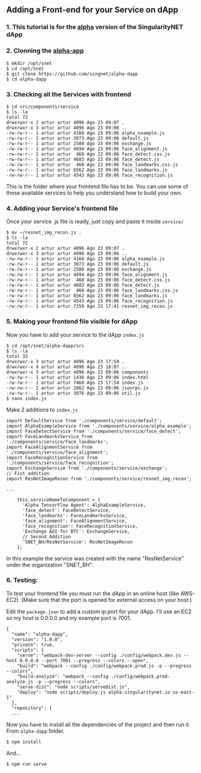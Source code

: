 ## Adding a Front-end for your Service on dApp

### 1. This tutorial is for the [alpha](http://alpha.singularitnet.io/) version of the SingularityNET dApp

### 2. Clonning the [alpha-app](https://github.com/singnet/alpha-dapp)
```
$ mkdir /opt/snet
$ cd /opt/snet
$ git clone https://github.com/singnet/alpha-dapp
$ cd alpha-dapp
```

### 3. Checking all the Services with frontend
```
$ cd src/components/service
$ ls -la
total 72
drwxrwxr-x 2 artur artur 4096 Ago 23 09:07 .
drwxrwxr-x 3 artur artur 4096 Ago 23 09:06 ..
-rw-rw-r-- 1 artur artur 4166 Ago 23 09:06 alpha_example.js
-rw-rw-r-- 1 artur artur 3073 Ago 23 09:06 default.js
-rw-rw-r-- 1 artur artur 2580 Ago 23 09:06 exchange.js
-rw-rw-r-- 1 artur artur 4694 Ago 23 09:06 face_alignment.js
-rw-rw-r-- 1 artur artur  468 Ago 23 09:06 face_detect.css.js
-rw-rw-r-- 1 artur artur 4683 Ago 23 09:06 face_detect.js
-rw-rw-r-- 1 artur artur  468 Ago 23 09:06 face_landmarks.css.js
-rw-rw-r-- 1 artur artur 6562 Ago 23 09:06 face_landmarks.js
-rw-rw-r-- 1 artur artur 4543 Ago 23 09:06 face_recognition.js
```
This is the folder where your frontend file has to be.
You can use some of these available services to help you understand how to build your own.

### 4. Adding your Service's frontend file

Once your service .js file is ready, just copy and paste it inside `service/`
```
$ mv ~/resnet_img_recon.js .
$ ls -la
total 72
drwxrwxr-x 2 artur artur 4096 Ago 23 09:07 .
drwxrwxr-x 3 artur artur 4096 Ago 23 09:06 ..
-rw-rw-r-- 1 artur artur 4166 Ago 23 09:06 alpha_example.js
-rw-rw-r-- 1 artur artur 3073 Ago 23 09:06 default.js
-rw-rw-r-- 1 artur artur 2580 Ago 23 09:06 exchange.js
-rw-rw-r-- 1 artur artur 4694 Ago 23 09:06 face_alignment.js
-rw-rw-r-- 1 artur artur  468 Ago 23 09:06 face_detect.css.js
-rw-rw-r-- 1 artur artur 4683 Ago 23 09:06 face_detect.js
-rw-rw-r-- 1 artur artur  468 Ago 23 09:06 face_landmarks.css.js
-rw-rw-r-- 1 artur artur 6562 Ago 23 09:06 face_landmarks.js
-rw-rw-r-- 1 artur artur 4543 Ago 23 09:06 face_recognition.js
-rw-rw-r-- 1 artur artur 7359 Ago 23 17:41 resnet_img_recon.js
```

### 5. Making your frontend file visible for dApp

Now you have to add your service to the dApp `index.js`
```
$ cd /opt/snet/alpha-dapp/src
$ ls -la
total 32
drwxrwxr-x 3 artur artur 4096 Ago 23 17:54 .
drwxrwxr-x 9 artur artur 4096 Ago 23 18:07 ..
drwxrwxr-x 3 artur artur 4096 Ago 23 09:06 components
-rw-rw-r-- 1 artur artur 1436 Ago 23 09:06 index.html
-rw-rw-r-- 1 artur artur 7460 Ago 23 17:54 index.js
-rw-rw-r-- 1 artur artur 2862 Ago 23 09:06 jsonrpc.js
-rw-rw-r-- 1 artur artur 3076 Ago 23 09:06 util.js
$ nano index.js
```
Make 2 additions to `index.js`

```
import DefaultService from './components/service/default';
import AlphaExampleService from './components/service/alpha_example';
import FaceDetectService from './components/service/face_detect';
import FaceLandmarksService from './components/service/face_landmarks';
import FaceAlignmentService from './components/service/face_alignment';
import FaceRecognitionService from './components/service/face_recognition';
import ExchangeService from './components/service/exchange';
// Fist addition
import ResNetImageRecon from './components/service/resnet_img_recon';

...

    this.serviceNameToComponent = {
      'Alpha TensorFlow Agent': AlphaExampleService,
      'face_detect': FaceDetectService,
      'face_landmarks': FaceLandmarksService,
      'face_alignment': FaceAlignmentService,
      'face_recognition': FaceRecognitionService,
      'Exchange AGI for BTC': ExchangeService,
      // Second Addition
      'SNET_BH/ResNetService': ResNetImageRecon
    };
```
In this example the service was created with the name "ResNetService" under the organization "SNET_BH".

### 6. Testing:

To test your frontend file you must run the dApp in an online host (like AWS-EC2).
(Make sure that the port is opened for external access on your host.)

Edit the `package.json` to add a custom ip:port for your dApp.
I'll use an EC2 so my host is 0.0.0.0 and my example port is 7001.

```
{
  "name": "alpha-dapp",
  "version": "1.0.0",
  "private": true,
  "scripts": {
    "serve": "webpack-dev-server --config ./config/webpack.dev.js --host 0.0.0.0 --port 7001 --progress --colors --open",
    "build": "webpack --config ./config/webpack.prod.js -p --progress --colors",
    "build-analyze": "webpack --config ./config/webpack.prod-analyze.js -p --progress --colors",
    "serve-dist": "node scripts/serveDist.js",
    "deploy": "node scripts/deploy.js alpha.singularitynet.io us-east-1"
  },
  "repository": {
  ...
```
Now you have to install all the dependencies of the project and then run it.
From `alpha-dapp` folder.

```
$ npm install
```

And...
```
$ npm run serve
```












